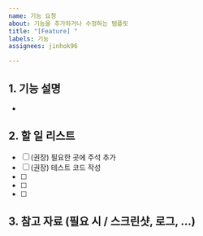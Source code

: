```yaml
---
name: 기능 요청
about: 기능을 추가하거나 수정하는 템플릿
title: "[Feature] "
labels: 기능
assignees: jinhok96

---
```


## 1. 기능 설명

-

## 2. 할 일 리스트

- [ ] (권장) 필요한 곳에 주석 추가
- [ ] (권장) 테스트 코드 작성
- [ ]
- [ ]
- [ ]

## 3. 참고 자료 (필요 시 / 스크린샷, 로그, ...)

